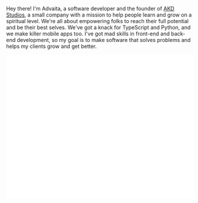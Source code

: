 Hey there! I'm Advaita, a software developer and the founder of [AKD Studios](https://github.com/akdasa-studios), a small company with a mission to help people learn and grow on a spiritual level. We're all about empowering folks to reach their full potential and be their best selves. We've got a knack for TypeScript and Python, and we make killer mobile apps too. I've got mad skills in front-end and back-end development, so my goal is to make software that solves problems and helps my clients grow and get better.

<p align="center">
  
<img src="github-metrics.svg" >
  
</p>
